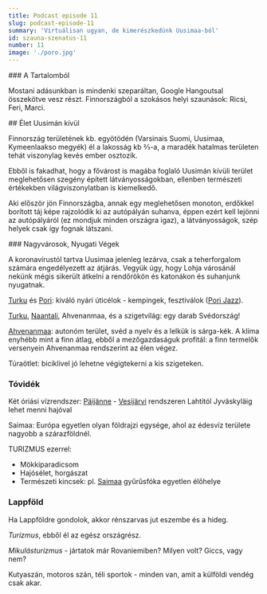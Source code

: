 ```yaml
---
title: Podcast episode 11
slug: podcast-episode-11
summary: 'Virtuálisan ugyan, de kimerészkedünk Uusimaa-ból'
id: szauna-szenatus-11
number: 11
image: './poro.jpg'
---
```


### A Tartalomból

Mostani adásunkban is mindenki szeparáltan, Google Hangoutsal összekötve vesz részt.
Finnországból a szokásos helyi szaunások: Ricsi, Feri, Marci.

## Élet Uusimán kívül

Finnország területének kb. egyötödén (Varsinais Suomi, Uusimaa, Kymeenlaakso megyék) él a lakosság kb ⅔-a, a maradék hatalmas területen tehát viszonylag kevés ember osztozik.

Ebből is fakadhat, hogy a fővárost is magába foglaló Uusimán kívüli terület meglehetősen szegény épített látványosságokban, ellenben természeti értékekben világviszonylatban is kiemelkedő.

Aki először jön Finnországba, annak egy meglehetősen monoton, erdőkkel borított táj képe rajzolódik ki az autópályán suhanva, éppen ezért kell lejönni az autópályáról (ez mondjuk minden országra igaz), a látványosságok, szép helyek csak így fognak látszani.

### Nagyvárosok, Nyugati Végek

A koronavírustól tartva Uusimaa jelenleg lezárva, csak a teherforgalom számára engedélyezett az átjárás. Vegyük úgy, hogy Lohja városánál nekünk mégis sikerült átkelni a rendőrökön és katonákon és suhanjunk nyugatnak.

[Turku](https://www.visitturku.fi/) és [Pori](https://www.visitpori.fi/): kiváló nyári úticélok - kempingek, fesztiválok ([Pori Jazz](https://porijazz.fi/fi/)).

[Turku](https://www.visitturku.fi/), [Naantali](https://www.naantali.fi/fi), Ahvenanmaa, és a szigetvilág: egy darab Svédország!

[Ahvenanmaa](https://www.visitaland.com/fi/): autonóm terület, svéd a nyelv és a lelkük is sárga-kék. A klíma enyhébb mint a finn átlag, ebből a mezőgazdaságuk profitál: a finn termelők versenyein Ahvenanmaa rendszerint az élen végez.

Túraötlet: biciklivel jó lehetne végigtekerni a kis szigeteken.

### Tóvidék

Két óriási vízrendszer: [Päijänne](https://en.wikipedia.org/wiki/Lake_P%C3%A4ij%C3%A4nne) - [Vesijärvi](https://en.wikipedia.org/wiki/Vesij%C3%A4rvi) rendszeren Lahtitól Jyväskyläig lehet menni hajóval

Saimaa: Európa egyetlen olyan földrajzi egysége, ahol az édesvíz területe nagyobb a szárazföldnél.

TURIZMUS ezerrel:
- Mökkiparadicsom
- Hajósélet, horgászat
- Természeti kincsek: pl. [Saimaa](https://en.wikipedia.org/wiki/Saimaa) gyűrűsfóka egyetlen élőhelye

### Lappföld

Ha Lappföldre gondolok, akkor rénszarvas jut eszembe és a hideg.

*Turizmus*, ebből él az egész országrész.

*Mikulásturizmus* - jártatok már Rovaniemiben? Milyen volt? Giccs, vagy nem?

Kutyaszán, motoros szán, téli sportok - minden van, amit a külföldi vendég csak akar.